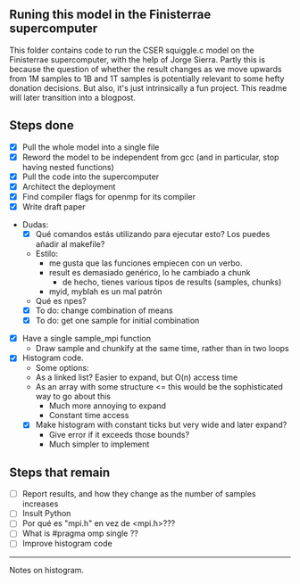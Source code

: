 ## Runing this model in the Finisterrae supercomputer

This folder contains code to run the CSER squiggle.c model on the Finisterrae supercomputer, with the help of Jorge Sierra. Partly this is because the question of whether the result changes as we move upwards from 1M samples to 1B and 1T samples is potentially relevant to some hefty donation decisions. But also, it's just intrinsically a fun project. This readme will later transition into a blogpost.

## Steps done

- [x] Pull the whole model into a single file
- [x] Reword the model to be independent from gcc (and in particular, stop having nested functions)
- [x] Pull the code into the supercomputer
- [x] Architect the deployment
- [x] Find compiler flags for openmp for its compiler
- [x] Write draft paper
- Dudas: 
    - [x] Qué comandos estás utilizando para ejecutar esto? Los puedes añadir al makefile?
    - Estilo: 
      - me gusta que las funciones empiecen con un verbo. 
      - result es demasiado genérico, lo he cambiado a chunk
        - de hecho, tienes various tipos de results (samples, chunks)
      - myid, myblah es un mal patrón
    - Qué es npes?
    - [x] To do: change combination of means
    - [x] To do: get one sample for initial combination
- [x] Have a single sample_mpi function
  - Draw sample and chunkify at the same time, rather than in two loops
- [x] Histogram code.
    - Some options:
    - As a linked list? Easier to expand, but O(n) access time 
    - As an array with some structure <= this would be the sophisticated way to go about this
      - Much more annoying to expand
      - Constant time access
    - [x] Make histogram with constant ticks but very wide and later expand?
      - Give error if it exceeds those bounds?
      - Much simpler to implement

## Steps that remain

- [ ] Report results, and how they change as the number of samples increases
- [ ] Insult Python
- [ ] Por qué es "mpi.h" en vez de <mpi.h>???
- [ ] What is #pragma omp single ??
- [ ] Improve histogram code

---

Notes on histogram.

